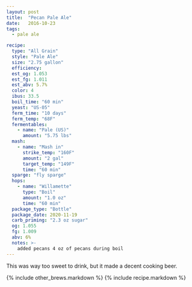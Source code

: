 ```yaml
---
layout: post
title:  "Pecan Pale Ale"
date:   2016-10-23
tags:
  - pale ale

recipe:
  type: "All Grain"
  style: "Pale Ale"
  size: "2.75 gallon"
  efficiency:
  est_og: 1.053
  est_fg: 1.011
  est_abv: 5.7%
  color: 4
  ibus: 33.5
  boil_time: "60 min"
  yeast: "US-05"
  ferm_time: "10 days"
  ferm_temp: "68F"
  fermentables: 
    - name: "Pale (US)"
      amount: "5.75 lbs"
  mash: 
    - name: "Mash in"
      strike_temp: "160F"
      amount: "2 gal"
      target_temp: "149F"
      time: "60 min"
  sparge: "fly sparge"
  hops:
    - name: "Willamette"
      type: "Boil"
      amount: "1.0 oz"
      time: "60 min"
  package_type: "Bottle"
  package_date: 2020-11-19
  carb_priming: "2.3 oz sugar"
  og: 1.055
  fg: 1.009
  abv: 6%
  notes: >-
    added pecans 4 oz of pecans during boil
---
```

This was way too sweet to drink, but it made a decent cooking beer.

{% include other_brews.markdown %}
{% include recipe.markdown %}
